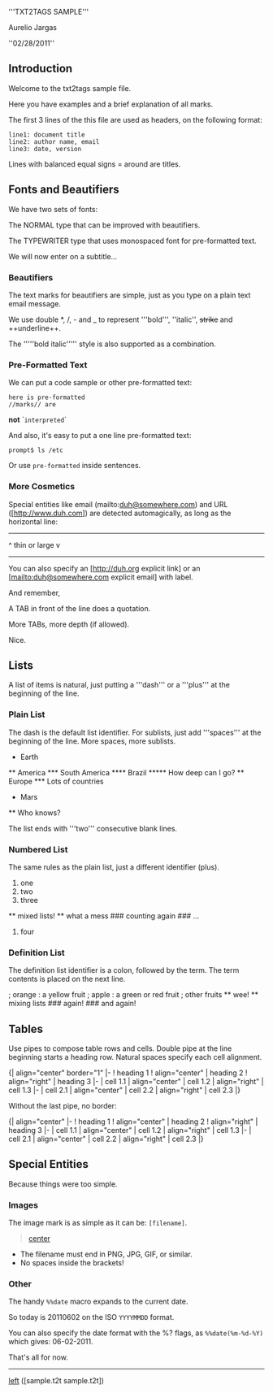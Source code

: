 '''TXT2TAGS SAMPLE'''

Aurelio Jargas

''02/28/2011''

## Introduction

Welcome to the txt2tags sample file.

Here you have examples and a brief explanation of all
marks.

The first 3 lines of the this file are used as headers,
on the following format:


    line1: document title
    line2: author name, email
    line3: date, version

Lines with balanced equal signs = around are titles.

## Fonts and Beautifiers

We have two sets of fonts:

The NORMAL type that can be improved with beautifiers.

The TYPEWRITER type that uses monospaced font for
pre-formatted text.

We will now enter on a subtitle...

### Beautifiers

The text marks for beautifiers are simple, just as you
type on a plain text email message.

We use double \*, /, - and \_ to represent '''bold''',
''italic'', ~~strike~~ and ++underline++.

The '''''bold italic''''' style is also supported as a
combination.

### Pre-Formatted Text

We can put a code sample or other pre-formatted text:


    here is pre-formatted
    //marks// are 

****not**** \``interpreted`\`

And also, it's easy to put a one line pre-formatted
text:


    prompt$ ls /etc

Or use `pre-formatted` inside sentences.

### More Cosmetics

Special entities like email (mailto:<duh@somewhere.com>) and
URL (\[<http://www.duh.com>\]) are detected automagically,
as long as the horizontal line:

------------------------------------------------------------------------

\^ thin or large v

------------------------------------------------------------------------

You can also specify an \[<http://duh.org> explicit link\]
or an \[[mailto:duh@somewhere.com](mailto:duh@somewhere.com) explicit email\] with label.

And remember,

> > 

A TAB in front of the line does a quotation.

> > 

More TABs, more depth (if allowed).

> 

Nice.

## Lists

A list of items is natural, just putting a '''dash''' or
a '''plus''' at the beginning of the line.

### Plain List

The dash is the default list identifier. For sublists,
just add '''spaces''' at the beginning of the line. More
spaces, more sublists.

-   Earth

\*\* America
\*\*\* South America
\*\*\*\* Brazil
\*\*\*\*\* How deep can I go?
\*\* Europe
\*\*\* Lots of countries

-   Mars

\*\* Who knows?

The list ends with '''two''' consecutive blank lines.

### Numbered List

The same rules as the plain list, just a different
identifier (plus).

1.  one
2.  two
3.  three

\*\* mixed lists!
\*\* what a mess
\### counting again
\### ...

1.  four

### Definition List

The definition list identifier is a colon, followed by
the term. The term contents is placed on the next line.

; orange
: a yellow fruit
; apple
: a green or red fruit
; other fruits
\*\* wee!
\*\* mixing lists
\### again!
\### and again!

## Tables

Use pipes to compose table rows and cells.
Double pipe at the line beginning starts a heading row.
Natural spaces specify each cell alignment.

{\| align="center" border="1"
\|-
! heading 1
! align="center" \| heading 2
! align="right" \| heading 3
\|-
\| cell 1.1
\| align="center" \| cell 1.2
\| align="right" \| cell 1.3
\|-
\| cell 2.1
\| align="center" \| cell 2.2
\| align="right" \| cell 2.3
\|}

Without the last pipe, no border:

{\| align="center"
\|-
! heading 1
! align="center" \| heading 2
! align="right" \| heading 3
\|-
\| cell 1.1
\| align="center" \| cell 1.2
\| align="right" \| cell 1.3
\|-
\| cell 2.1
\| align="center" \| cell 2.2
\| align="right" \| cell 2.3
\|}

## Special Entities

Because things were too simple.

### Images

The image mark is as simple as it can be: `[filename]`.

> [center](Image:img/photo.jpg)

-   The filename must end in PNG, JPG, GIF, or similar.
-   No spaces inside the brackets!

### Other

The handy `%%date` macro expands to the current date.

So today is 20110602 on the ISO `YYYYMMDD` format.

You can also specify the date format with the %? flags,
as `%%date(%m-%d-%Y)` which gives: 06-02-2011.

That's all for now.

------------------------------------------------------------------------

[left](Image:img/t2tpowered.png) (\[sample.t2t sample.t2t\])